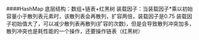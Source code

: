 ####HashMap
    底层结构：数组+链表+红黑树
    装载因子：当装载因子*乘以初始容量小于散列表元素时，该散列表会再散列，扩容两倍，装载因子是0.75
        装载因子初始值大了，可以减少散列表再散列(扩容的次数)，但是会导致散列冲突加多，散列冲突也是耗性能的一个操作，还要操作链表（红黑树）
    